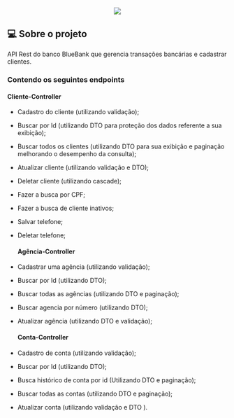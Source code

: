 <h1 align="center">
 <img src="https://ik.imagekit.io/1nwyvlydc85r/LOGObluebank_PaFzdTA64.png?updatedAt=1639239398594">
  </h1>


##  💻 Sobre o projeto
API  Rest  do banco  BlueBank  que gerencia transações  bancárias e cadastrar clientes.

###  Contendo os seguintes  endpoints


  #### Cliente-Controller
  
- Cadastro do cliente (utilizando validação);

- Buscar por Id (utilizando DTO para proteção dos dados referente a sua exibição);

- Buscar todos os clientes (utilizando DTO para sua exibição e paginação melhorando o 
desempenho da consulta);

- Atualizar cliente (utilizando validação e DTO);

- Deletar cliente (utilizando cascade);

- Fazer a busca por CPF;

- Fazer a busca de cliente inativos;

- Salvar telefone;

- Deletar telefone;



  #### Agência-Controller

- Cadastrar uma agência (utilizando validação);

- Buscar por Id (utilizando DTO);

- Buscar todas as agências (utilizando DTO e paginação);

- Buscar agencia por número (utilizando DTO);

- Atualizar agência (utilizando DTO e validação);



  #### Conta-Controller

- Cadastro de conta (utilizando validação);

- Buscar por Id (utilizando DTO);

- Busca histórico de conta por id (Utilizando DTO e paginação);

- Buscar todas as contas (utilizando DTO e paginação);

- Atualizar conta (utilizando validação e DTO ).





